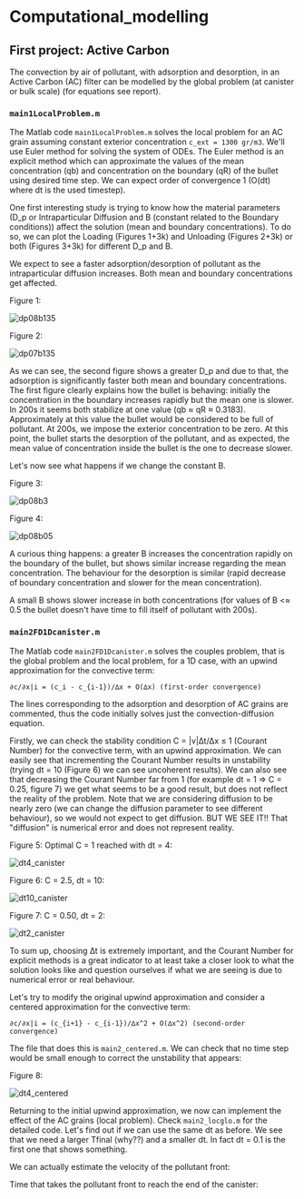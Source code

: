 # Computational_modelling

## First project: Active Carbon

The convection by air of pollutant, with adsorption and desorption, in an Active Carbon (AC) filter can be modelled by the global problem (at canister or bulk scale) (for equations see report).

### `main1LocalProblem.m`

The Matlab code `main1LocalProblem.m` solves the local problem for an AC grain assuming constant exterior concentration `c_ext = 1300 gr/m3`. We'll use Euler method for solving the system of ODEs. The Euler method is an explicit method which can approximate the values of the mean concentration (qb) and concentration on the boundary (qR) of the bullet using desired time step. We can expect order of convergence 1 (O(dt) where dt is the used timestep).

One first interesting study is trying to know how the material parameters (D_p or Intraparticular Diffusion and B (constant related to the Boundary conditions)) affect the solution (mean and boundary concentrations). To do so, we can plot the Loading (Figures 1+3k) and Unloading (Figures 2+3k) or both (Figures 3+3k) for different D_p and B.

We expect to see a faster adsorption/desorption of pollutant as the intraparticular diffusion increases. Both mean and boundary concentrations get affected.

Figure 1:

![dp08b135](https://user-images.githubusercontent.com/32911477/154801902-e60eaae1-c3bc-4f67-8eef-0e5a043ef2d8.png) 

Figure 2:

![dp07b135](https://user-images.githubusercontent.com/32911477/154801898-f1435220-101a-4c21-831a-1dff7ae40889.png) 

As we can see, the second figure shows a greater D_p and due to that, the adsorption is significantly faster both mean and boundary concentrations. The first figure clearly explains how the bullet is behaving: initially the concentration in the boundary increases rapidly but the mean one is slower. In 200s it seems both stabilize at one value (qb ≈ qR ≈ 0.3183). Approximately at this value the bullet would be considered to be full of pollutant.
At 200s, we impose the exterior concentration to be zero. At this point, the bullet starts the desorption of the pollutant, and as expected, the mean value of concentration inside the bullet is the one to decrease slower.

Let's now see what happens if we change the constant B. 

Figure 3:

![dp08b3](https://user-images.githubusercontent.com/32911477/154803429-05953407-52e8-497c-ae18-25259c2bb5b4.png)

Figure 4:

![dp08b05](https://user-images.githubusercontent.com/32911477/154803423-52506cc9-292c-4137-b35e-0a276d324613.png)


A curious thing happens: a greater B increases the concentration rapidly on the boundary of the bullet, but shows similar increase regarding the mean concentration. The behaviour for the desorption is similar (rapid decrease of boundary concentration and slower for the mean concentration).

A small B shows slower increase in both concentrations (for values of B <≈ 0.5 the bullet doesn't have time to fill itself of pollutant with 200s). 


### `main2FD1Dcanister.m`

The Matlab code `main2FD1Dcanister.m` solves the couples problem, that is the global problem and the local problem, for a 1D case, with an upwind approximation for the convective term: 
```
∂c/∂x|i = (c_i - c_{i-1})/∆x + O(∆x) (first-order convergence)
``` 
The lines corresponding to the adsorption and desorption of AC grains are commented, thus the code initially solves just the convection-diffusion equation.

Firstly, we can check the stability condition C = |v|∆t/∆x ≤ 1 (Courant Number) for the convective term, with an upwind approximation. We can easily see that incrementing the Courant Number results in unstability (trying dt = 10 (Figure 6) we can see uncoherent results). We can also see that decreasing the Courant Number far from 1 (for example dt = 1 => C = 0.25, figure 7) we get what seems to be a good result, but does not reflect the reality of the problem. Note that we are considering diffusion to be nearly zero (we can change the diffusion parameter to see different behaviour), so we would not expect to get diffusion. BUT WE SEE IT!! That "diffusion" is numerical error and does not represent reality.

Figure 5: Optimal C = 1 reached with dt = 4:

![dt4_canister](https://user-images.githubusercontent.com/32911477/154813172-1bba3220-a6ee-4864-a53f-8065bffcb2b5.png)

Figure 6: C = 2.5, dt = 10:

![dt10_canister](https://user-images.githubusercontent.com/32911477/154813192-44e1dee6-3768-496e-89cc-b456db2e71a9.png)

Figure 7: C = 0.50, dt = 2:

![dt2_canister](https://user-images.githubusercontent.com/32911477/154813201-322b7117-98c1-495e-afcc-a2bb06af94b4.png)

To sum up, choosing ∆t is extremely important, and the Courant Number for explicit methods is a great indicator to at least take a closer look to what the solution looks like and question ourselves if what we are seeing is due to numerical error or real behaviour.


Let's try to modify the original upwind approximation and consider a centered approximation for the convective term: 
```
∂c/∂x|i = (c_{i+1} - c_{i-1})/∆x^2 + O(∆x^2) (second-order convergence)
```
The file that does this is `main2_centered.m`. We can check that no time step would be small enough to correct the unstability that appears:

Figure 8:

![dt4_centered](https://user-images.githubusercontent.com/32911477/154813953-008948de-1fa8-4a29-b4e2-c381dc81506e.png)

Returning to the initial upwind approximation, we now can implement the effect of the AC grains (local problem). Check `main2_locglo.m` for the detailed code. Let's find out if we can use the same dt as before.
We see that we need a larger Tfinal (why??) and a smaller dt. In fact dt = 0.1 is the first one that shows something.

We can actually estimate the velocity of the pollutant front: 

Time that takes the pollutant front to reach the end of the canister: 

